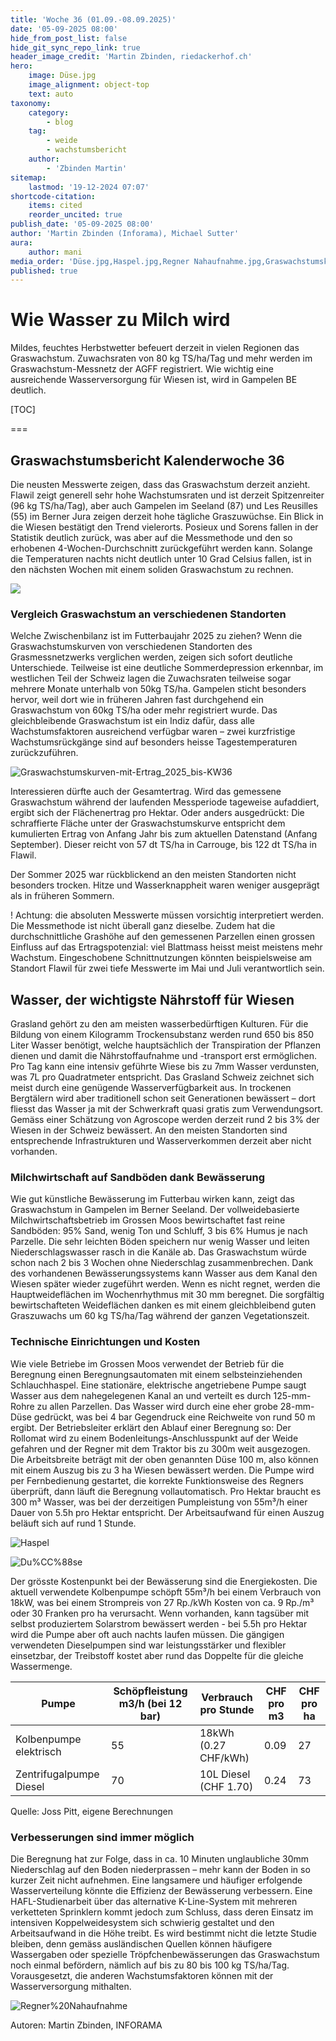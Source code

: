 ```yaml
---
title: 'Woche 36 (01.09.-08.09.2025)'
date: '05-09-2025 08:00'
hide_from_post_list: false
hide_git_sync_repo_link: true
header_image_credit: 'Martin Zbinden, riedackerhof.ch'
hero:
    image: Düse.jpg
    image_alignment: object-top
    text: auto
taxonomy:
    category:
        - blog
    tag:
        - weide
        - wachstumsbericht
    author:
        - 'Zbinden Martin'
sitemap:
    lastmod: '19-12-2024 07:07'
shortcode-citation:
    items: cited
    reorder_uncited: true
publish_date: '05-09-2025 08:00'
author: 'Martin Zbinden (Inforama), Michael Sutter'
aura:
    author: mani
media_order: 'Düse.jpg,Haspel.jpg,Regner Nahaufnahme.jpg,Graswachstumskurven-mit-Ertrag_2025_bis-KW36.svg'
published: true
---
```


# Wie Wasser zu Milch wird

Mildes, feuchtes Herbstwetter befeuert derzeit in vielen Regionen das Graswachstum. Zuwachsraten von 80 kg TS/ha/Tag und mehr werden im Graswachstum-Messnetz der AGFF registriert. Wie wichtig eine ausreichende Wasserversorgung für Wiesen ist, wird in Gampelen BE deutlich.


[TOC]

===

## Graswachstumsbericht Kalenderwoche 36
Die neusten Messwerte zeigen, dass das Graswachstum derzeit anzieht. Flawil zeigt generell sehr hohe Wachstumsraten und ist derzeit Spitzenreiter (96 kg TS/ha/Tag), aber auch Gampelen im Seeland (87) und Les Reusilles (55) im Berner Jura zeigen derzeit hohe tägliche Graszuwüchse. Ein Blick in die Wiesen bestätigt den Trend vielerorts. Posieux und Sorens fallen in der Statistik deutlich zurück, was aber auf die Messmethode und den so erhobenen 4-Wochen-Durchschnitt zurückgeführt werden kann. Solange die Temperaturen nachts nicht deutlich unter 10 Grad Celsius fallen, ist in den nächsten Wochen mit einem soliden Graswachstum zu rechnen.


[![](/uploads/archive/Graswachstumkarte_2025KW36.svg)](/growth)

### Vergleich Graswachstum an verschiedenen Standorten
Welche Zwischenbilanz ist im Futterbaujahr 2025 zu ziehen? Wenn die Graswachstumskurven von verschiedenen Standorten des Grasmessnetzwerks verglichen werden, zeigen sich sofort deutliche Unterschiede. Teilweise ist eine deutliche Sommerdepression erkennbar, im westlichen Teil der Schweiz lagen die Zuwachsraten teilweise sogar mehrere Monate unterhalb von 50kg TS/ha. Gampelen sticht besonders hervor, weil dort wie in früheren Jahren fast durchgehend ein Graswachstum von 60kg TS/ha oder mehr registriert wurde. Das gleichbleibende Graswachstum ist ein Indiz dafür, dass alle Wachstumsfaktoren ausreichend verfügbar waren – zwei kurzfristige Wachstumsrückgänge sind auf besonders heisse Tagestemperaturen zurückzuführen.

![Graswachstumskurven-mit-Ertrag_2025_bis-KW36](Graswachstumskurven-mit-Ertrag_2025_bis-KW36.svg "Graswachstum an Standorten mit vollständigen Datensätzen bis 2. September 2025. Gezeigt werden die Einzelmessungen (Punkte), eine Trendlinie und der kumulierte Flächenertrag (schraffierte Fläche). ")

Interessieren dürfte auch der Gesamtertrag. Wird das gemessene Graswachstum während der laufenden Messperiode tageweise aufaddiert, ergibt sich der Flächenertrag pro Hektar. Oder anders ausgedrückt: Die schraffierte Fläche unter der Graswachstumskurve entspricht dem kumulierten Ertrag von Anfang Jahr bis zum aktuellen Datenstand (Anfang September). Dieser reicht von 57 dt TS/ha in Carrouge, bis 122 dt TS/ha in Flawil.

Der Sommer 2025 war rückblickend an den meisten Standorten nicht besonders trocken. Hitze und Wasserknappheit waren weniger ausgeprägt als in früheren Sommern. 

! Achtung:  die absoluten Messwerte müssen vorsichtig interpretiert werden. Die Messmethode ist nicht überall ganz dieselbe. Zudem hat die durchschnittliche Grashöhe auf den gemessenen Parzellen einen grossen Einfluss auf das Ertragspotenzial: viel Blattmass heisst meist meistens mehr Wachstum. Eingeschobene Schnittnutzungen könnten beispielsweise am Standort Flawil für zwei tiefe Messwerte im Mai und Juli verantwortlich sein. 


## Wasser, der wichtigste Nährstoff für Wiesen
Grasland gehört zu den am meisten wasserbedürftigen Kulturen. Für die Bildung von einem Kilogramm Trockensubstanz werden rund 650 bis 850 Liter Wasser benötigt, welche hauptsächlich der Transpiration der Pflanzen dienen und damit die Nährstoffaufnahme und -transport erst ermöglichen.  Pro Tag kann eine intensiv geführte Wiese bis zu 7mm Wasser verdunsten, was 7L pro Quadratmeter entspricht.
Das Grasland Schweiz zeichnet sich meist durch eine genügende Wasserverfügbarkeit aus. In trockenen Bergtälern wird aber traditionell schon seit Generationen bewässert – dort fliesst das Wasser ja mit der Schwerkraft quasi gratis zum Verwendungsort. Gemäss einer Schätzung von Agroscope werden derzeit rund 2 bis 3% der Wiesen in der Schweiz bewässert. An den meisten Standorten sind entsprechende Infrastrukturen und Wasserverkommen derzeit aber nicht vorhanden. 


### Milchwirtschaft auf Sandböden dank Bewässerung
Wie gut künstliche Bewässerung im Futterbau wirken kann, zeigt das Graswachstum in Gampelen im Berner Seeland. Der vollweidebasierte Milchwirtschaftsbetrieb im Grossen Moos bewirtschaftet fast reine Sandböden: 95% Sand, wenig Ton und Schluff, 3 bis 6% Humus je nach Parzelle. Die sehr leichten Böden speichern nur wenig Wasser und leiten Niederschlagswasser rasch in die Kanäle ab. Das Graswachstum würde schon nach 2 bis 3 Wochen ohne Niederschlag zusammenbrechen. Dank des vorhandenen Bewässerungssystems kann Wasser aus dem Kanal den Wiesen später wieder zugeführt werden. Wenn es nicht regnet, werden die Hauptweideflächen im Wochenrhythmus mit 30 mm beregnet. Die sorgfältig bewirtschafteten Weideflächen danken es mit einem gleichbleibend guten Graszuwachs um 60 kg TS/ha/Tag während der ganzen Vegetationszeit.



### Technische Einrichtungen und Kosten
Wie viele Betriebe im Grossen Moos verwendet der Betrieb für die Beregnung einen Beregnungsautomaten mit einem selbsteinziehenden Schlauchhaspel. Eine stationäre, elektrische angetriebene Pumpe saugt Wasser aus dem nahegelegenen Kanal an und verteilt es durch 125-mm-Rohre zu allen Parzellen. Das Wasser wird durch eine eher grobe 28-mm-Düse gedrückt, was bei 4 bar Gegendruck eine Reichweite von rund 50 m ergibt. 
Der Betriebsleiter erklärt den Ablauf einer Beregnung so: Der Rollomat wird zu einem Bodenleitungs-Anschlusspunkt auf der Weide gefahren und der Regner mit dem Traktor bis zu 300m weit ausgezogen. Die Arbeitsbreite beträgt mit der oben genannten Düse 100 m, also können mit einem Auszug bis zu 3 ha Wiesen bewässert werden. Die Pumpe wird per Fernbedienung gestartet, die korrekte Funktionsweise des Regners überprüft, dann läuft die Beregnung vollautomatisch. Pro Hektar braucht es 300 m³ Wasser, was bei der derzeitigen Pumpleistung von 55m³/h einer Dauer von 5.5h pro Hektar entspricht. Der Arbeitsaufwand für einen Auszug beläuft sich auf rund 1 Stunde.

![Haspel](Haspel.jpg?lightbox "Automatischer Schlauchhaspel, der angetrieben durch den Wasserfluss den Schlauch langsam aufrollt und den Regnerwagen über die Wiese zieht.")

![Du%CC%88se](Du%CC%88se.jpg?lightbox "Je nach Düse und Druck kann das Wasser auf einer Breite von 100 m und mehr verteilt werden.  ")

Der grösste Kostenpunkt bei der Bewässerung sind die Energiekosten. Die aktuell verwendete Kolbenpumpe schöpft 55m³/h bei einem Verbrauch von 18kW, was bei einem Strompreis von 27 Rp./kWh Kosten von ca. 9 Rp./m³ oder 30 Franken pro ha verursacht. Wenn vorhanden, kann tagsüber mit selbst produziertem Solarstrom bewässert werden - bei 5.5h pro Hektar wird die Pumpe aber oft auch nachts laufen müssen. Die gängigen verwendeten Dieselpumpen sind war leistungsstärker und flexibler einsetzbar, der Treibstoff kostet aber rund das Doppelte für die gleiche Wassermenge. 

|     Pumpe                      |     Schöpfleistung m3/h     (bei 12 bar)    |     Verbrauch pro Stunde     |     CHF pro m3    |     CHF pro ha    |
|--------------------------------|---------------------------------------------|------------------------------|-------------------|-------------------|
|     Kolbenpumpe elektrisch     |     55                                      |     18kWh (0.27 CHF/kWh)      |     0.09          |     27            |
|     Zentrifugalpumpe Diesel    |     70                                      |     10L Diesel (CHF 1.70)    |     0.24          |     73           |
Quelle: Joss Pitt, eigene Berechnungen


### Verbesserungen sind immer möglich
Die Beregnung hat zur Folge, dass in ca. 10 Minuten unglaubliche 30mm Niederschlag auf den Boden niederprassen – mehr kann der Boden in so kurzer Zeit nicht aufnehmen. Eine langsamere und häufiger erfolgende Wasserverteilung könnte die Effizienz der Bewässerung verbessern. Eine HAFL-Studienarbeit über das alternative K-Line-System mit mehreren verketteten Sprinklern kommt jedoch zum Schluss, dass deren Einsatz im intensiven Koppelweidesystem sich schwierig gestaltet und den Arbeitsaufwand in die Höhe treibt. Es wird bestimmt nicht die letzte Studie bleiben, denn gemäss ausländischen Quellen können häufigere Wassergaben oder spezielle Tröpfchenbewässerungen das Graswachstum noch einmal befördern, nämlich auf bis zu 80 bis 100 kg TS/ha/Tag. Vorausgesetzt, die anderen Wachstumsfaktoren können mit der Wasserversorgung mithalten.

![Regner%20Nahaufnahme](Regner%20Nahaufnahme.jpg?lightbox "Die automatische Schwenkdüse schwenkt hin und her und verteilt das Wasser so in einem Halbkreis. Die «Niederschlagsintensität» ist enorm, werden 30mm doch in nur ca. 10 Minuten appliziert.")


Autoren: 
Martin Zbinden, INFORAMA